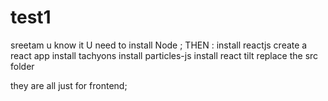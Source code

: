 # test1

sreetam u know it
U need to install Node ;
THEN :
install reactjs
create a react app
install tachyons 
install particles-js
install react tilt
replace the src folder

they are all just for frontend;

 
